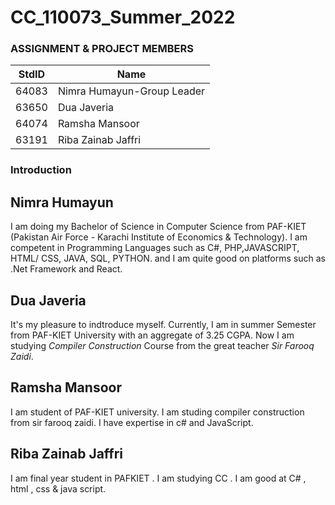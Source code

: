 # CC_110073_Summer_2022 #
### ASSIGNMENT & PROJECT MEMBERS ###
StdID | Name
------------ | -------------
64083 | Nimra Humayun-Group Leader
63650 | Dua Javeria
64074 | Ramsha Mansoor
63191 | Riba Zainab Jaffri


### Introduction ###

## Nimra Humayun ##

I am doing my Bachelor of Science in Computer Science from PAF-KIET (Pakistan Air Force - Karachi Institute of Economics & Technology). I am competent in Programming Languages such as C#, PHP,JAVASCRIPT, HTML/ CSS, JAVA, SQL, PYTHON. and I am quite good on platforms such as .Net Framework and React.

## Dua Javeria ##

It's my pleasure to indtroduce myself. Currently, I am in summer Semester from PAF-KIET University with an aggregate of 3.25 CGPA. Now I am studying *Compiler Construction* Course from the great  teacher *Sir Farooq Zaidi*.

## Ramsha Mansoor ##

I am student of PAF-KIET university. I am studing compiler construction from sir farooq zaidi. I have expertise in c# and JavaScript.

## Riba Zainab Jaffri ##

I am final year student in PAFKIET . I am studying CC . I am good at C# , html , css & java script.

